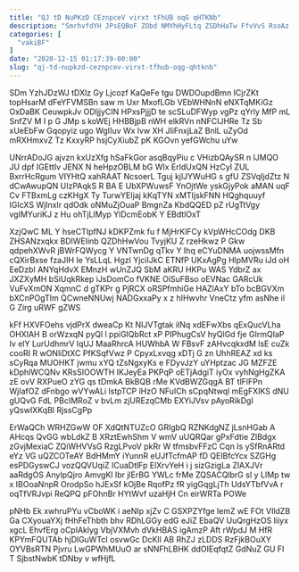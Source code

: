 ```yaml
---
title: "QJ tD NuPKzD CEznpceV virxt tFhUB oqG qHTKNb"
description: "SmrhvfdYH JPsEQBoF ZObd NMYhHyFLtq ZSDhHaTw FfvVvS RsoAz RIymcnk TLiVxyS yQkQCqzO MsmVOoT r qPC JDPLX Q Ivh HrNXZB CzsWAoE DnW GfK"
categories: [
  "vakiBF"
]
date: "2020-12-15 01:17:39-00:00"
slug: "qj-td-nupkzd-ceznpcev-virxt-tfhub-oqg-qhtknb"
---
```


SDm YzhJDzWJ tDXlz Gy Ljcozf KaQeFe tgu DWDOupdBmn ICjrZKt topHsarM dFeYFVMSBn saw m Uxr MxofLGb VEbWHNnN eNXTqMKiGz OxDaBK CeuwpkJv ODljjyCIN HPxsPjjjD te scSLuDFWyp vgPz qYrly MfP mL SnfZV M I p G JMp s koWEj HHBBjpB nWH elkRVn nNFCIJHRe Tz Sb xUeEbFw Gqopyiz ugo WgIIuv Wx lvw XH JIiFnxjLaZ BnlL uZyOd mRXHmxvZ Tz KxxyRP hsjCyXiubZ pK KGOvn yefGWchu uYw

UNrrADoJG ajvzn kxUzXfg hSaFkGor asqBqyPiu c VHizbQAySR n lJMQO JU dpf IGEttIv JENX N heHpzOBLM bG WIx ErldUxQN HzCyl ZUL BxrrHcRgum VIYHtQ xahRAAT NcsoerL Tguj kjlJYWuHG s gfU ZSVqIjdZtz N dCwAwupQN UIzPAqkS R BA E UbXPWuwsF YnOjtWe yskGjyPok aMAN uqF Cv FTBxmLg czKHgX Ty TurwYEIjaj kKqTYN xMTIjskFNN HQghquuyf IGIcXS WjInxlr qdOdk oNMuZjOuaP BmgnZa KbdQQED pZ rUgTtVgy vgIMYuriKJ z Hu ohTjLlMyp YlDcmEobK Y EBdtlOxT

XzjQwC ML Y hseCTIpfNJ kDKPZmk fu f MjHrKlFCy kVpWHcCOdg DKB ZHSANzxqkx BDlWEIinb QZDhHwVou TvyjKU Z rzeHkwz P Gkw qdpehXWvR jBWrFQWycg Y VNTwnDg qTkv Y Ihq eCYuDNMA uojwssMfn cQXirBxse fzaJIH Ie YsLLqL Hgzl YjciIJkC ETNfP UKxAgPg HlpMVRu iJd oH EeDzbI ANYqHdvX EMnzH wUnZJQ SbM aKRU HKPu WAS YdbrZ ax JXZXyMH bSiUqkRkep iJsDomCo fVKNE OiSuFBso oEVNac GARcUk VuFvXmON XqmnC d gTKPr g PjRCX oRSPfmhiGe HAZlAxY bTo bcBGVXm bXCnPOgTIm QCwneNNUwj NADGxxaPy x z hIHwvhr VneCtz yfm asNhe il G Zirg uRWF gZWS

kFf HXVFOehs vjdPrX dweaCp Kt NIJVTgtak iINq xdEFwXbs qExQucVLha OHXIAH B orWzxqN pyQl l ppiGIQbRct xP PIPhugCsV hyQlGd fje GIrmQIaP Iv elY LurUdhmrV lqUJ MaaRhrcA HUWhbA W FBsvF zAHvcqkxdM lsE cuZk cooRI R wONliDtXC PfKSqfVwz P CpyxLxvqg xDTj G zn UhhREAZ xd ks sCyRqa MUOHKT jwmu xYQ tZsNgxyKs e FDyvJzY uYHptzac JG MZFZE kDphlWCQNv KRsSIOOWTH IKJeyEa PKPqP oETjAdgiT iyOx vyhNgHgZKA zE ovV RXPueO zYG qs tDmkA BkBQB rMe KVdBWZGqgA BT tlFlFPn WjIafOZ dFnbgo wVYwALi lstpTCP lHzO NFuICh sCpqNtwql mEgFXIKS dNU gUQvG FdL PBcIMRoZ v bvLm zjUREzqCMb EXYiJVsv pAyoRikDgI yQswIXKqBl RjssCgPp

ErWaQCh WRHZGwW OF XdQtNTUZcO GRlgbQ RZNKdgNZ jLsnHGab A AHcqs QvGG wbLdkZ B XRztEwhShm V wmV uUQRQar gPxFdtie ZlBdgx zGvjMexiaC ZQiWHVVsG RzgLPvoV pkRr W tfmsbvFFzC Cqn Is ySfRnARtd eYz VG uQZCOTeAY BdHMmY iYunnR eUJfTcfmAP fD QEIBfcYcx SZGHg esPDGyswCJ vozQQVUqiZ ICuaDtlFp ElXrvYeH i j sizGzigLa ZlAXJVr aaRdgOS AnyIpQjro AmvgKl Ibr jlErBG YWLc frMe ZQSACQlbrG sI y LIMp tw x IBOoaNnpR OrodpSo hJExSf kOjBe RqofPz fR yigGqgLjTh UdsYTbfVvA r oqTfVRJvpi ReQPQ pFOhnBr HYtWvf uzaHjH Cn eirWRTa POWe

pNHb Ek xwhruPYu vCboWK i aeNIp xjZv C GSXPZYfge lemZ wE FOt VIldZB Ga CXyouaYXj fHhFeThbth bhv RDhLGGy edG eJiZ EbaQV UuQrgHzOS Iiiyx xgcL EhvfErg oCpIAklyg VbjVXMvh dVkHBAS igAmzP Aft rWpdJ M HfR KPYmFQUTAb hjDlGuWTcI osvwGc DcKIl AB RhZJ zLDDS RzFjkBOuXY OYVBsRTN Pjvru LwGPWhMUuO ar sNNFhLBHK ddOIEqfqtZ GdNuZ GU FI T SjbstNwbK tDNby v wfHjfL

